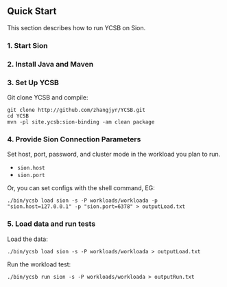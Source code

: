 <!--
Copyright (c) 2014 - 2015 YCSB contributors. All rights reserved.

Licensed under the Apache License, Version 2.0 (the "License"); you
may not use this file except in compliance with the License. You
may obtain a copy of the License at

http://www.apache.org/licenses/LICENSE-2.0

Unless required by applicable law or agreed to in writing, software
distributed under the License is distributed on an "AS IS" BASIS,
WITHOUT WARRANTIES OR CONDITIONS OF ANY KIND, either express or
implied. See the License for the specific language governing
permissions and limitations under the License. See accompanying
LICENSE file.
-->

## Quick Start

This section describes how to run YCSB on Sion. 

### 1. Start Sion

### 2. Install Java and Maven

### 3. Set Up YCSB

Git clone YCSB and compile:

    git clone http://github.com/zhangjyr/YCSB.git
    cd YCSB
    mvn -pl site.ycsb:sion-binding -am clean package

### 4. Provide Sion Connection Parameters
    
Set host, port, password, and cluster mode in the workload you plan to run. 

- `sion.host`
- `sion.port`

Or, you can set configs with the shell command, EG:

    ./bin/ycsb load sion -s -P workloads/workloada -p "sion.host=127.0.0.1" -p "sion.port=6378" > outputLoad.txt

### 5. Load data and run tests

Load the data:

    ./bin/ycsb load sion -s -P workloads/workloada > outputLoad.txt

Run the workload test:

    ./bin/ycsb run sion -s -P workloads/workloada > outputRun.txt

